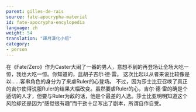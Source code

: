 ```yaml
---
parent: gilles-de-rais
source: fate-apocrypha-material
id: fate-apocrypha-encylopedia
language: zh
weight: 54
translation: "譯月漢化小组"
category:
- person
---
```


在《Fate/Zero》作为Caster大闹了一番的男人，意想不到的再登场让全场大吃一惊，我也大吃一惊。你知道的，蓝胡子吉尔·德·雷。
这次比起以从者来说比较像是以……客串角色的身分为了来虐Ruler的心登场。
不过，因为莎士比亚召唤了真正的吉尔使得说服Ruler的结果大幅改变。虽然要虐Ruler的心，吉尔·德·雷的确是个适切的人才，但要与Ruler为敌的话，他是个最差的人选。莎士比亚明明知道这个风险却还是因为“感觉很有趣”而干劲十足写出了剧本，所谓自作自受。
